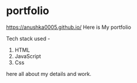 # portfolio
https://anushka0005.github.io/
Here is My portfolio

Tech stack used -
1) HTML
2) JavaScript
3) Css

here all about my details and work.
